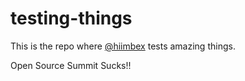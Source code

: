 # testing-things

This is the repo where [@hiimbex](https://github.com/hiimbex) tests amazing things.

Open Source Summit Sucks!!
